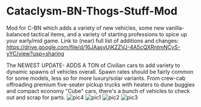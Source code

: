 # Cataclysm-BN-Thogs-Stuff-Mod
Mod for C-BN which adds a variety of new vehicles, some new vanilla-balanced tactical items, and a variety of starting professions to spice up your early/mid game.
Link to (near) full list of additions and changes: https://drive.google.com/file/d/16JAasyUjKZZVJ-4A5cQXRntmNCyS-yYC/view?usp=sharing

The NEWEST UPDATE- ADDS A TON of Civilian cars to add variety to dynamic spawns of vehicles overall. Spawn rates should be fairly common for some models, less so for more luxury/solar variants. From crew-cab offroading premium five-seater pickup trucks with heaters to dune buggies and compact economy "Cube" cars, there's a bunch of vehicles to check out and scrap for parts.
![pic4](https://i.imgur.com/XKZbr4G.png)
![pic1](https://i.imgur.com/0li0xqH.png)
![pic2](https://i.imgur.com/DUBBmOc.png)
![pic3](https://i.imgur.com/QL4tBsk.png)
